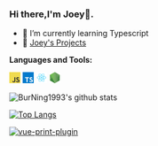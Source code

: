 ### Hi there,I'm Joey👋.

- 🌱 I’m currently learning Typescript
- 🎁 [Joey's Projects](https://burning1993.github.io/)

**Languages and Tools:**

<code><img height="20" src="https://raw.githubusercontent.com/github/explore/80688e429a7d4ef2fca1e82350fe8e3517d3494d/topics/javascript/javascript.png"></code>
<code><img height="20" src="https://raw.githubusercontent.com/github/explore/80688e429a7d4ef2fca1e82350fe8e3517d3494d/topics/typescript/typescript.png"></code>
<code><img height="20" src="https://raw.githubusercontent.com/github/explore/80688e429a7d4ef2fca1e82350fe8e3517d3494d/topics/react/react.png"></code>
<code><img height="20" src="https://raw.githubusercontent.com/github/explore/80688e429a7d4ef2fca1e82350fe8e3517d3494d/topics/nodejs/nodejs.png"></code>

![BurNing1993's github stats](https://github-readme-stats.vercel.app/api?username=joey2217&show_icons=true&theme=radical)


[![Top Langs](https://github-readme-stats.vercel.app/api/top-langs/?username=joey2217)](https://github.com/anuraghazra/github-readme-stats)

[![vue-print-plugin](https://github-readme-stats.vercel.app/api/pin/?username=joey2217&repo=vue-print-plugin)](https://github.com/anuraghazra/github-readme-stats)
